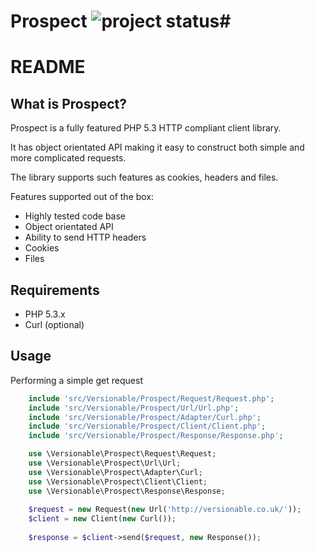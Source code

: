 # Prospect ![project status](http://stillmaintained.com/versionable/Prospect.png)#

README
======

What is Prospect?
-----------------

Prospect is a fully featured PHP 5.3 HTTP compliant client library.

It has object orientated API making it easy to construct both simple and more complicated requests. 

The library supports such features as cookies, headers and files.

Features supported out of the box:

* Highly tested code base
* Object orientated API
* Ability to send HTTP headers
* Cookies
* Files

Requirements
------------

* PHP 5.3.x
* Curl (optional)

Usage
-----

Performing a simple get request

```php
    include 'src/Versionable/Prospect/Request/Request.php';
    include 'src/Versionable/Prospect/Url/Url.php';
    include 'src/Versionable/Prospect/Adapter/Curl.php';
    include 'src/Versionable/Prospect/Client/Client.php';
    include 'src/Versionable/Prospect/Response/Response.php';

    use \Versionable\Prospect\Request\Request;
    use \Versionable\Prospect\Url\Url;
    use \Versionable\Prospect\Adapter\Curl;
    use \Versionable\Prospect\Client\Client;
    use \Versionable\Prospect\Response\Response;
  
    $request = new Request(new Url('http://versionable.co.uk/'));
    $client = new Client(new Curl());
  
    $response = $client->send($request, new Response());
```